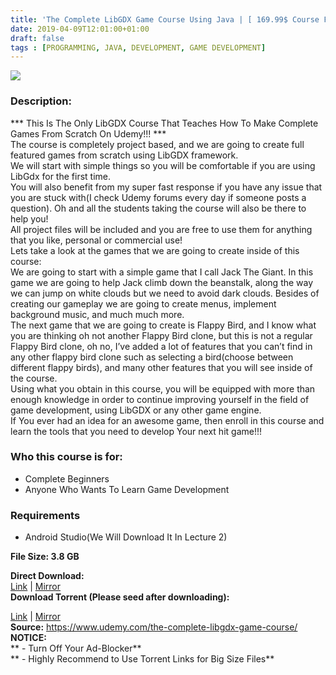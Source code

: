 ```yaml
---
title: 'The Complete LibGDX Game Course Using Java | [ 169.99$ Course For Free ]'
date: 2019-04-09T12:01:00+01:00
draft: false
tags : [PROGRAMMING, JAVA, DEVELOPMENT, GAME DEVELOPMENT]
---
```


  

**[![](https://1.bp.blogspot.com/-a8i0UOowsf8/XKx6vbTvt8I/AAAAAAAABcg/MIJU4tzm5SIZ7TFf7yv5QS53HxZUcrwtQCLcBGAs/s640/The-Complete-LibGDX-Game-Course-Using-Java.jpg)](https://1.bp.blogspot.com/-a8i0UOowsf8/XKx6vbTvt8I/AAAAAAAABcg/MIJU4tzm5SIZ7TFf7yv5QS53HxZUcrwtQCLcBGAs/s1600/The-Complete-LibGDX-Game-Course-Using-Java.jpg)**

  
  

### Description:

\*\*\* This Is The Only LibGDX Course That Teaches How To Make Complete Games From Scratch On Udemy!!! \*\*\*  
The course is completely project based, and we are going to create full featured games from scratch using LibGDX framework.  
We will start with simple things so you will be comfortable if you are using LibGdx for the first time.  
You will also benefit from my super fast response if you have any issue that you are stuck with(I check Udemy forums every day if someone posts a question). Oh and all the students taking the course will also be there to help you!  
All project files will be included and you are free to use them for anything that you like, personal or commercial use!  
Lets take a look at the games that we are going to create inside of this course:  
We are going to start with a simple game that I call Jack The Giant. In this game we are going to help Jack climb down the beanstalk, along the way we can jump on white clouds but we need to avoid dark clouds. Besides of creating our gameplay we are going to create menus, implement background music, and much much more.  
The next game that we are going to create is Flappy Bird, and I know what you are thinking oh not another Flappy Bird clone, but this is not a regular Flappy Bird clone, oh no, I’ve added a lot of features that you can’t find in any other flappy bird clone such as selecting a bird(choose between different flappy birds), and many other features that you will see inside of the course.  
Using what you obtain in this course, you will be equipped with more than enough knowledge in order to continue improving yourself in the field of game development, using LibGDX or any other game engine.  
If You ever had an idea for an awesome game, then enroll in this course and learn the tools that you need to develop Your next hit game!!!  

### Who this course is for:

*   Complete Beginners
*   Anyone Who Wants To Learn Game Development

### Requirements

*   Android Studio(We Will Download It In Lecture 2)

**File Size: 3.8 GB**

**Direct Download:**  
[Link](http://crowdurl.com/TheCompleteLibGDXlink1) | [Mirror](http://crowdurl.com/TheCompleteLibGDXlink2)  
**Download Torrent (Please seed after downloading):**  

[Link](http://crowdurl.com/TheCompleteLibGDXtorrent1) | [Mirror](http://crowdurl.com/TheCompleteLibGDXtorrent2)  
**Source:** https://www.udemy.com/the-complete-libgdx-game-course/  
**NOTICE:**  
** - Turn Off Your Ad-Blocker**  
** - Highly Recommend to Use Torrent Links for Big Size Files**